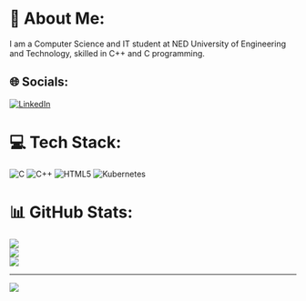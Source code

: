 # 💫 About Me:
I am a Computer Science and IT student at NED University of Engineering and Technology, skilled in C++ and C programming.


## 🌐 Socials:
[![LinkedIn](https://img.shields.io/badge/LinkedIn-%230077B5.svg?logo=linkedin&logoColor=white)](https://linkedin.com/in/https://www.linkedin.com/in/muhammad-rehan-a321b32bb/) 

# 💻 Tech Stack:
![C](https://img.shields.io/badge/c-%2300599C.svg?style=for-the-badge&logo=c&logoColor=white) ![C++](https://img.shields.io/badge/c++-%2300599C.svg?style=for-the-badge&logo=c%2B%2B&logoColor=white) ![HTML5](https://img.shields.io/badge/html5-%23E34F26.svg?style=for-the-badge&logo=html5&logoColor=white) ![Kubernetes](https://img.shields.io/badge/kubernetes-%23326ce5.svg?style=for-the-badge&logo=kubernetes&logoColor=white)
# 📊 GitHub Stats:
![](https://github-readme-stats.vercel.app/api?username=muhammadrehanazam&theme=dark&hide_border=false&include_all_commits=false&count_private=false)<br/>
![](https://github-readme-streak-stats.herokuapp.com/?user=muhammadrehanazam&theme=dark&hide_border=false)<br/>
![](https://github-readme-stats.vercel.app/api/top-langs/?username=muhammadrehanazam&theme=dark&hide_border=false&include_all_commits=false&count_private=false&layout=compact)

---
[![](https://visitcount.itsvg.in/api?id=muhammadrehanazam&icon=0&color=0)](https://visitcount.itsvg.in)

<!-- Proudly created with GPRM ( https://gprm.itsvg.in ) -->
